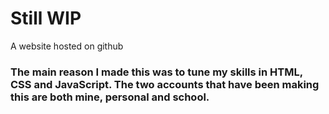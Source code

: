 <h1>Still WIP</h1>
A website hosted on github

<h3>The main reason I made this was to tune my skills in HTML, CSS and JavaScript.
The two accounts that have been making this are both mine, personal and school.</h3>
